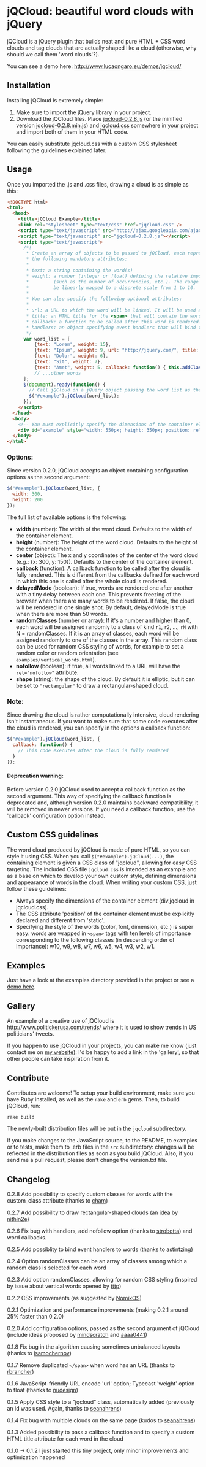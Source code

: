 # jQCloud: beautiful word clouds with jQuery

jQCloud is a jQuery plugin that builds neat and pure HTML + CSS word clouds and tag clouds that are actually shaped like a cloud (otherwise, why should we call them 'word clouds'?).

You can see a demo here: http://www.lucaongaro.eu/demos/jqcloud/

## Installation

Installing jQCloud is extremely simple:

1. Make sure to import the jQuery library in your project.
2. Download the jQCloud files. Place [jqcloud-0.2.8.js](https://raw.github.com/DukeLeNoir/jQCloud/master/jqcloud/jqcloud-0.2.8.js) (or the minified version [jqcloud-0.2.8.min.js](https://raw.github.com/DukeLeNoir/jQCloud/master/jqcloud/jqcloud-0.2.8.min.js)) and [jqcloud.css](https://raw.github.com/DukeLeNoir/jQCloud/master/jqcloud/jqcloud.css) somewhere in your project and import both of them in your HTML code.

You can easily substitute jqcloud.css with a custom CSS stylesheet following the guidelines explained later.

## Usage

Once you imported the .js and .css files, drawing a cloud is as simple as this:

```html
<!DOCTYPE html>
<html>
  <head>
    <title>jQCloud Example</title>
    <link rel="stylesheet" type="text/css" href="jqcloud.css" />
    <script type="text/javascript" src="http://ajax.googleapis.com/ajax/libs/jquery/1.4.4/jquery.min.js"></script>
    <script type="text/javascript" src="jqcloud-0.2.8.js"></script>
    <script type="text/javascript">
      /*!
       * Create an array of objects to be passed to jQCloud, each representing a word in the cloud and specifying
       * the following mandatory attributes:
       *
       * text: a string containing the word(s)
       * weight: a number (integer or float) defining the relative importance of the word
       *         (such as the number of occurrencies, etc.). The range of values is arbitrary, as they will
       *         be linearly mapped to a discrete scale from 1 to 10.
       *
       * You can also specify the following optional attributes:
       *
       * url: a URL to which the word will be linked. It will be used as the href attribute of an HTML anchor.
       * title: an HTML title for the <span> that will contain the word(s)
       * callback: a function to be called after this word is rendered. Within the function, 'this' is the word element.
       * handlers: an object specifying event handlers that will bind to the word (e.g.: {click: function() { alert("it works!"); } })
       */
      var word_list = [
          {text: "Lorem", weight: 15},
          {text: "Ipsum", weight: 9, url: "http://jquery.com/", title: "jQuery Rocks!"},
          {text: "Dolor", weight: 6},
          {text: "Sit", weight: 7},
          {text: "Amet", weight: 5, callback: function() { this.addClass("foo"); }}
          // ...other words
      ];
      $(document).ready(function() {
        // Call jQCloud on a jQuery object passing the word list as the first argument. Chainability of methods is maintained.
        $("#example").jQCloud(word_list);
      });
    </script>
  </head>
  <body>
    <!-- You must explicitly specify the dimensions of the container element -->
    <div id="example" style="width: 550px; height: 350px; position: relative;"></div>
  </body>
</html>
```

### Options:

Since version 0.2.0, jQCloud accepts an object containing configuration options as the second argument:

```javascript
$("#example").jQCloud(word_list, {
  width: 300,
  height: 200
});
```

The full list of available options is the following:

* **width** (number): The width of the word cloud. Defaults to the width of the container element.
* **height** (number): The height of the word cloud. Defaults to the height of the container element.
* **center** (object): The x and y coordinates of the center of the word cloud (e.g.: {x: 300, y: 150}). Defaults to the center of the container element.
* **callback** (function): A callback function to be called after the cloud is fully rendered. This is different from the callbacks defined for each word in which this one is called after the whole cloud is rendered.
* **delayedMode** (boolean): If true, words are rendered one after another with a tiny delay between each one. This prevents freezing of the browser when there are many words to be rendered. If false, the cloud will be rendered in one single shot. By default, delayedMode is true when there are more than 50 words.
* **randomClasses** (number or array): If it's a number and higher than 0, each word will be assigned randomly to a class of kind `r1`, `r2`, ..., `rN` with N = randomClasses. If it is an array of classes, each word will be assigned randomly to one of the classes in the array. This random class can be used for random CSS styling of words, for example to set a random color or random orientation (see `examples/vertical_words.html`).
* **nofollow** (boolean): if true, all words linked to a URL will have the `rel="nofollow"` attribute.
* **shape** (string): the shape of the cloud. By default it is elliptic, but it can be set to `"rectangular"` to draw a rectangular-shaped cloud.

### Note:

Since drawing the cloud is rather computationally intensive, cloud rendering isn't instantaneous. If you want to make sure that some code executes after the cloud is rendered, you can specify in the options a callback function:

```javascript
$("#example").jQCloud(word_list, {
  callback: function() {
    // This code executes after the cloud is fully rendered
  }
});
```

#### Deprecation warning:

Before version 0.2.0 jQCloud used to accept a callback function as the second argument. This way of specifying the callback function is deprecated and, although version 0.2.0 maintains backward compatibility, it will be removed in newer versions. If you need a callback function, use the 'callback' configuration option instead.

## Custom CSS guidelines

The word cloud produced by jQCloud is made of pure HTML, so you can style it using CSS. When you call `$("#example").jQCloud(...)`, the containing element is given a CSS class of "jqcloud", allowing for easy CSS targeting. The included CSS file `jqcloud.css` is intended as an example and as a base on which to develop your own custom style, defining dimensions and appearance of words in the cloud. When writing your custom CSS, just follow these guidelines:

* Always specify the dimensions of the container element (div.jqcloud in jqcloud.css).
* The CSS attribute 'position' of the container element must be explicitly declared and different from 'static'.
* Specifying the style of the words (color, font, dimension, etc.) is super easy: words are wrapped in `<span>` tags with ten levels of importance corresponding to the following classes (in descending order of importance): w10, w9, w8, w7, w6, w5, w4, w3, w2, w1. 


## Examples

Just have a look at the examples directory provided in the project or see a [demo here](http://www.lucaongaro.eu/demos/jqcloud/).


## Gallery

An example of a creative use of jQCloud is http://www.politickerusa.com/trends/ where it is used to show trends in US politicians' tweets.

If you happen to use jQCloud in your projects, you can make me know (just contact me on [my website](http://www.lucaongaro.eu)): I'd be happy to add a link in the 'gallery', so that other people can take inspiration from it.


## Contribute

Contributes are welcome! To setup your build environment, make sure you have Ruby installed, as well as the `rake` and `erb` gems. Then, to build jQCloud, run:

```
rake build
```

The newly-built distribution files will be put in the `jqcloud` subdirectory.

If you make changes to the JavaScript source, to the README, to examples or to tests, make them to .erb files in the `src` subdirectory: changes will be reflected in the distribution files as soon as you build jQCloud. Also, if you send me a pull request, please don't change the version.txt file.

## Changelog

0.2.8 Add possibility to specify custom classes for words with the custom_class attribute (thanks to [cham](https://github.com/cham))

0.2.7 Add possibility to draw rectangular-shaped clouds (an idea by [nithin2e](https://github.com/nithin2e))

0.2.6 Fix bug with handlers, add nofollow option (thanks to [strobotta](https://github.com/strobotta)) and word callbacks.

0.2.5 Add possiblity to bind event handlers to words (thanks to [astintzing](https://github.com/astintzing))

0.2.4 Option randomClasses can be an array of classes among which a random class is selected for each word

0.2.3 Add option randomClasses, allowing for random CSS styling (inspired by issue about vertical words opened by [tttp](https://github.com/tttp))

0.2.2 CSS improvements (as suggested by [NomikOS](https://github.com/NomikOS))

0.2.1 Optimization and performance improvements (making 0.2.1 around 25% faster than 0.2.0)

0.2.0 Add configuration options, passed as the second argument of jQCloud (include ideas proposed by [mindscratch](https://github.com/mindscratch) and [aaaa0441](https://github.com/aaaa0441))

0.1.8 Fix bug in the algorithm causing sometimes unbalanced layouts (thanks to [isamochernov](https://github.com/isamochernov))

0.1.7 Remove duplicated `</span>` when word has an URL (thanks to [rbrancher](https://github.com/rbrancher))

0.1.6 JavaScript-friendly URL encode 'url' option; Typecast 'weight' option to float (thanks to [nudesign](https://github.com/nudesign))

0.1.5 Apply CSS style to a "jqcloud" class, automatically added (previously an id was used. Again, thanks to [seanahrens](https://github.com/seanahrens))

0.1.4 Fix bug with multiple clouds on the same page (kudos to [seanahrens](https://github.com/seanahrens))

0.1.3 Added possibility to pass a callback function and to specify a custom HTML title attribute for each word in the cloud

0.1.0 -> 0.1.2 I just started this tiny project, only minor improvements and optimization happened
